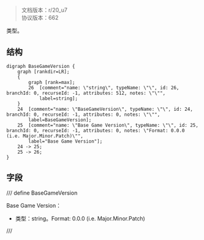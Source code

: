# <!-- md:samp BaseGameVersion -->

> 文档版本：r/20_u7<br/>协议版本：662

<!-- md:samp BaseGameVersion -->类型。

## 结构

```viz
digraph BaseGameVersion {
	graph [rankdir=LR];
	{
		graph [rank=max];
		26	[comment="name: \"string\", typeName: \"\", id: 26, branchId: 0, recurseId: -1, attributes: 512, notes: \"\"",
			label=string];
	}
	24	[comment="name: \"BaseGameVersion\", typeName: \"\", id: 24, branchId: 0, recurseId: -1, attributes: 0, notes: \"\"",
		label=BaseGameVersion];
	25	[comment="name: \"Base Game Version\", typeName: \"\", id: 25, branchId: 0, recurseId: -1, attributes: 0, notes: \"Format: 0.0.0 (i.e. Major.Minor.Patch)\"",
		label="Base Game Version"];
	24 -> 25;
	25 -> 26;
}

```

## 字段

/// define
BaseGameVersion

Base Game Version：<!-- md:samp string -->

- 类型：string。Format: 0.0.0 (i.e. Major.Minor.Patch)


///
